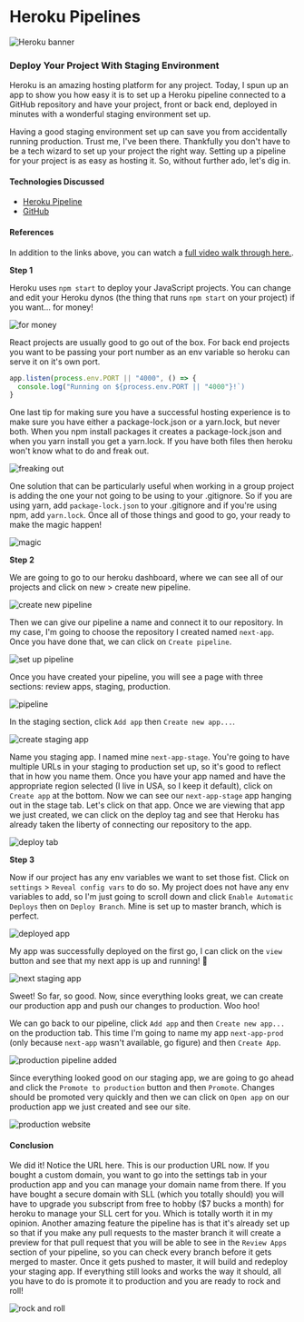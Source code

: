 # Heroku Pipelines

![Heroku banner](https://res.cloudinary.com/practicaldev/image/fetch/s--4NhCvnPh--/c_imagga_scale,f_auto,fl_progressive,h_420,q_auto,w_1000/https://dev-to-uploads.s3.amazonaws.com/i/edfjk41485ty56ik57v9.png)

### Deploy Your Project With Staging Environment

Heroku is an amazing hosting platform for any project. Today, I spun up an app to show you how easy it is to set up a Heroku pipeline connected to a GitHub repository and have your project, front or back end, deployed in minutes with a wonderful staging environment set up.

Having a good staging environment set up can save you from accidentally running production. Trust me, I've been there. Thankfully you don't have to be a tech wizard to set up your project the right way. Setting up a pipeline for your project is as easy as hosting it. So, without further ado, let's dig in.

#### Technologies Discussed

* [Heroku Pipeline](https://devcenter.heroku.com/articles/pipelines)
* [GitHub](https://www.github.com)

#### References

In addition to the links above, you can watch a [full video walk through here.](https://youtu.be/nlBBAdkUEO4).

**Step 1**

Heroku uses `npm start` to deploy your JavaScript projects. You can change and edit your Heroku dynos \(the thing that runs `npm start` on your project\) if you want... for money!

![for money](https://external-content.duckduckgo.com/iu/?u=https%3A%2F%2Fmedia.giphy.com%2Fmedia%2FFWfURU6rf4hAk%2Fgiphy.gif&f=1&nofb=1)

React projects are usually good to go out of the box. For back end projects you want to be passing your port number as an env variable so heroku can serve it on it's own port.

```javascript
app.listen(process.env.PORT || "4000", () => {
  console.log("Running on ${process.env.PORT || "4000"}!`)
}
```

One last tip for making sure you have a successful hosting experience is to make sure you have either a package-lock.json or a yarn.lock, but never both. When you npm install packages it creates a package-lock.json and when you yarn install you get a yarn.lock. If you have both files then heroku won't know what to do and freak out.

![freaking out](https://external-content.duckduckgo.com/iu/?u=https%3A%2F%2Fs18670.pcdn.co%2Fwp-content%2Fuploads%2Fbreathing-in-and-out.gif&f=1&nofb=1)

One solution that can be particularly useful when working in a group project is adding the one your not going to be using to your .gitignore. So if you are using yarn, add `package-lock.json` to your .gitignore and if you're using npm, add `yarn.lock`. Once all of those things and good to go, your ready to make the magic happen!

![magic](https://external-content.duckduckgo.com/iu/?u=http%3A%2F%2F25.media.tumblr.com%2Ftumblr_m3gzxnu8XZ1r4xouyo1_250.gif&f=1&nofb=1)

**Step 2**

We are going to go to our heroku dashboard, where we can see all of our projects and click on new &gt; create new pipeline.

![create new pipeline](https://dev-to-uploads.s3.amazonaws.com/i/6usjrmhwn2h7r7yctfto.png)

Then we can give our pipeline a name and connect it to our repository. In my case, I'm going to choose the repository I created named `next-app`. Once you have done that, we can click on `Create pipeline`.

![set up pipeline](https://dev-to-uploads.s3.amazonaws.com/i/7a89ce5qj6a4duspkn8m.png)

Once you have created your pipeline, you will see a page with three sections: review apps, staging, production.

![pipeline](https://dev-to-uploads.s3.amazonaws.com/i/e74f3a54zx7mpy8vpoey.png)

In the staging section, click `Add app` then `Create new app...`.

![create staging app](https://dev-to-uploads.s3.amazonaws.com/i/d8nnlxmuqcl1al3gqrig.png)

Name you staging app. I named mine `next-app-stage`. You're going to have multiple URLs in your staging to production set up, so it's good to reflect that in how you name them. Once you have your app named and have the appropriate region selected \(I live in USA, so I keep it default\), click on `Create app` at the bottom. Now we can see our `next-app-stage` app hanging out in the stage tab. Let's click on that app. Once we are viewing that app we just created, we can click on the deploy tag and see that Heroku has already taken the liberty of connecting our repository to the app.

![deploy tab](https://dev-to-uploads.s3.amazonaws.com/i/lbfomqxuhbutpy47uvqe.png)

**Step 3**

Now if our project has any env variables we want to set those fist. Click on `settings` &gt; `Reveal config vars` to do so. My project does not have any env variables to add, so I'm just going to scroll down and click `Enable Automatic Deploys` then on `Deploy Branch`. Mine is set up to master branch, which is perfect.

![deployed app](https://dev-to-uploads.s3.amazonaws.com/i/83lechbrsd0e5vtdvui3.png)

My app was successfully deployed on the first go, I can click on the `view` button and see that my next app is up and running! 🎉

![next staging app](https://dev-to-uploads.s3.amazonaws.com/i/vzvw5bo3ysqffyg1tmvx.png)

Sweet! So far, so good. Now, since everything looks great, we can create our production app and push our changes to production. Woo hoo!

We can go back to our pipeline, click `Add app` and then `Create new app...` on the production tab. This time I'm going to name my app `next-app-prod` \(only because `next-app` wasn't available, go figure\) and then `Create App`.

![production pipeline added](https://dev-to-uploads.s3.amazonaws.com/i/x6rz1snnlzcnsqu3mo7z.png)

Since everything looked good on our staging app, we are going to go ahead and click the `Promote to production` button and then `Promote`. Changes should be promoted very quickly and then we can click on `Open app` on our production app we just created and see our site.

![production website](https://dev-to-uploads.s3.amazonaws.com/i/5fh7rpe0tvpqdnirpf24.png)

#### Conclusion

We did it! Notice the URL here. This is our production URL now. If you bought a custom domain, you want to go into the settings tab in your production app and you can manage your domain name from there. If you have bought a secure domain with SLL \(which you totally should\) you will have to upgrade you subscript from free to hobby \($7 bucks a month\) for heroku to manage your SLL cert for you. Which is totally worth it in my opinion. Another amazing feature the pipeline has is that it's already set up so that if you make any pull requests to the master branch it will create a preview for that pull request that you will be able to see in the `Review Apps` section of your pipeline, so you can check every branch before it gets merged to master. Once it gets pushed to master, it will build and redeploy your staging app. If everything still looks and works the way it should, all you have to do is promote it to production and you are ready to rock and roll!

![rock and roll](https://external-content.duckduckgo.com/iu/?u=http%3A%2F%2Fmemecrunch.com%2Fmeme%2FAWGN%2Frock-and-roll%2Fimage.jpg&f=1&nofb=1)

